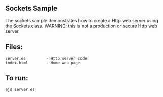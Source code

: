 Sockets Sample
---

The sockets sample demonstrates how to create a Http web server using the Sockets class.
WARNING: this is not a production or secure Http web server.

## Files:

    server.es         - Http server code
    index.html        - Home web page

## To run:

    ejs server.es
